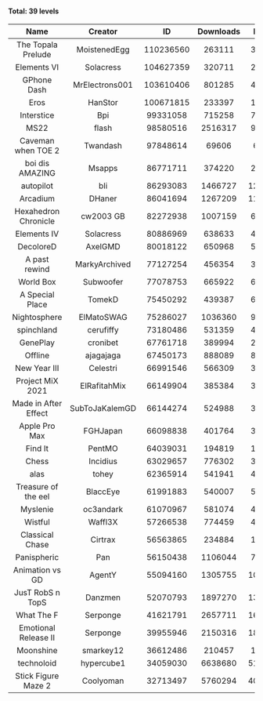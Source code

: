 #### Total: 39 levels

| Name | Creator | ID | Downloads | Likes |
|:---:|:---:|:---:|:---:|:---:|
| The Topala Prelude | MoistenedEgg | 110236560 | 263111 | 33143
| Elements VI | Solacress | 104627359 | 320711 | 20339
| GPhone Dash | MrElectrons001 | 103610406 | 801285 | 44905
| Eros | HanStor | 100671815 | 233397 | 18710
| Interstice | Bpi | 99331058 | 715258 | 73761
| MS22 | flash | 98580516 | 2516317 | 96259
| Caveman when TOE 2 | Twandash | 97848614 | 69606 | 6856
| boi dis AMAZING | Msapps | 86771711 | 374220 | 25968
| autopilot | bli | 86293083 | 1466727 | 121574
| Arcadium | DHaner | 86041694 | 1267209 | 110923
| Hexahedron Chronicle | cw2003 GB | 82272938 | 1007159 | 68519
| Elements IV | Solacress | 80886969 | 638633 | 44215
| DecoloreD | AxelGMD | 80018122 | 650968 | 54424
| A past rewind | MarkyArchived | 77127254 | 456354 | 30557
| World Box | Subwoofer | 77078753 | 665922 | 60500
| A Special Place | TomekD | 75450292 | 439387 | 62436
| Nightosphere | ElMatoSWAG | 75286027 | 1036360 | 95833
| spinchland | cerufiffy | 73180486 | 531359 | 40222
| GenePlay | cronibet | 67761718 | 389994 | 24995
| Offline | ajagajaga | 67450173 | 888089 | 82014
| New Year III | Celestri | 66991546 | 566309 | 36923
| Project MiX 2021 | ElRafitahMix | 66149904 | 385384 | 31521
| Made in After Effect | SubToJaKalemGD | 66144274 | 524988 | 31537
| Apple Pro Max | FGHJapan | 66098838 | 401764 | 33908
| Find It | PentMO | 64039031 | 194819 | 13881
| Chess | Incidius | 63029657 | 776302 | 33847
| alas | tohey | 62365914 | 541941 | 45626
| Treasure of the eel | BlaccEye | 61991883 | 540007 | 50804
| Myslenie | oc3andark | 61070967 | 581074 | 43480
| Wistful | Waffl3X | 57266538 | 774459 | 44142
| Classical Chase | Cirtrax | 56563865 | 234884 | 16060
| Panispheric | Pan | 56150438 | 1106044 | 75052
| Animation vs GD | AgentY | 55094160 | 1305755 | 109930
| JusT RobS n TopS | Danzmen | 52070793 | 1897270 | 137285
| What The F | Serponge | 41621791 | 2657711 | 168963
| Emotional Release II | Serponge | 39955946 | 2150316 | 185932
| Moonshine | smarkey12 | 36612486 | 210457 | 10805
| technoloid | hypercube1 | 34059030 | 6638680 | 513245
| Stick Figure Maze 2 | Coolyoman | 32713497 | 5760294 | 405956
